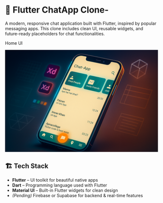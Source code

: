 # 📱 Flutter ChatApp Clone-

A modern, responsive chat application built with Flutter, inspired by popular messaging apps. This clone includes clean UI, reusable widgets, and future-ready placeholders for chat functionalities.

 Home UI

![Home UI](https://raw.githubusercontent.com/FaizanImran-blip/chat-App-clone/bb6dc4954b95f2f3e67cb044b113d70e46bf4ef2/assets/IMG_2800.PNG)


## 🏗️ Tech Stack

- **Flutter** – UI toolkit for beautiful native apps
- **Dart** – Programming language used with Flutter
- **Material UI** – Built-in Flutter widgets for clean design
- *(Pending)* Firebase or Supabase for backend & real-time features


